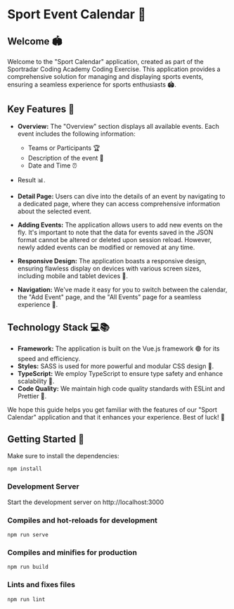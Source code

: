 # Sport Event Calendar 📅 

## Welcome 🏟️

Welcome to the "Sport Calendar" application, created as part of the Sportradar Coding Academy Coding Exercise. This application provides a comprehensive solution for managing and displaying sports events, ensuring a seamless experience for sports enthusiasts 🏟️.

## Key Features 🌟

- **Overview:** The "Overview" section displays all available events. Each event includes the following information:
  - Teams or Participants 🏆
  - Description of the event 📝
  - Date and Time ⏰
- Result 📊.

- **Detail Page:** Users can dive into the details of an event by navigating to a dedicated page, where they can access comprehensive information about the selected event.

- **Adding Events:** The application allows users to add new events on the fly. It's important to note that the data for events saved in the JSON format cannot be altered or deleted upon session reload. However, newly added events can be modified or removed at any time.

- **Responsive Design:** The application boasts a responsive design, ensuring flawless display on devices with various screen sizes, including mobile and tablet devices 📱.

- **Navigation:** We've made it easy for you to switch between the calendar, the "Add Event" page, and the "All Events" page for a seamless experience 🚀.

## Technology Stack 💻📚

- **Framework:** The application is built on the Vue.js framework 🟢 for its speed and efficiency.
- **Styles:** SASS is used for more powerful and modular CSS design 🎨.
- **TypeScript:** We employ TypeScript to ensure type safety and enhance scalability 📘.
- **Code Quality:** We maintain high code quality standards with ESLint and Prettier 🧹.

We hope this guide helps you get familiar with the features of our "Sport Calendar" application and that it enhances your experience. Best of luck! 🥇

## Getting Started 🏁

Make sure to install the dependencies:

```
npm install
```

### Development Server

Start the development server on http://localhost:3000

### Compiles and hot-reloads for development

```
npm run serve
```

### Compiles and minifies for production

```
npm run build
```

### Lints and fixes files

```
npm run lint
```


